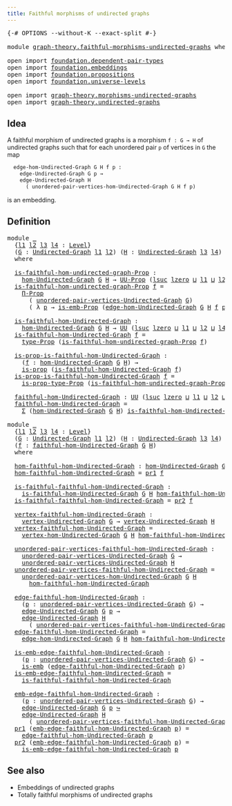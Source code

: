 ```yaml
---
title: Faithful morphisms of undirected graphs
---
```


<pre class="Agda"><a id="65" class="Symbol">{-#</a> <a id="69" class="Keyword">OPTIONS</a> <a id="77" class="Pragma">--without-K</a> <a id="89" class="Pragma">--exact-split</a> <a id="103" class="Symbol">#-}</a>

<a id="108" class="Keyword">module</a> <a id="115" href="graph-theory.faithful-morphisms-undirected-graphs.html" class="Module">graph-theory.faithful-morphisms-undirected-graphs</a> <a id="165" class="Keyword">where</a>

<a id="172" class="Keyword">open</a> <a id="177" class="Keyword">import</a> <a id="184" href="foundation.dependent-pair-types.html" class="Module">foundation.dependent-pair-types</a>
<a id="216" class="Keyword">open</a> <a id="221" class="Keyword">import</a> <a id="228" href="foundation.embeddings.html" class="Module">foundation.embeddings</a>
<a id="250" class="Keyword">open</a> <a id="255" class="Keyword">import</a> <a id="262" href="foundation.propositions.html" class="Module">foundation.propositions</a>
<a id="286" class="Keyword">open</a> <a id="291" class="Keyword">import</a> <a id="298" href="foundation.universe-levels.html" class="Module">foundation.universe-levels</a>

<a id="326" class="Keyword">open</a> <a id="331" class="Keyword">import</a> <a id="338" href="graph-theory.morphisms-undirected-graphs.html" class="Module">graph-theory.morphisms-undirected-graphs</a>
<a id="379" class="Keyword">open</a> <a id="384" class="Keyword">import</a> <a id="391" href="graph-theory.undirected-graphs.html" class="Module">graph-theory.undirected-graphs</a>
</pre>
## Idea

A faithful morphism of undirected graphs is a morphism `f : G → H` of undirected graphs such that for each unordered pair `p` of vertices in `G` the map

```md
  edge-hom-Undirected-Graph G H f p :
    edge-Undirected-Graph G p →
    edge-Undirected-Graph H
      ( unordered-pair-vertices-hom-Undirected-Graph G H f p)
```

is an embedding.

## Definition

<pre class="Agda"><a id="802" class="Keyword">module</a> <a id="809" href="graph-theory.faithful-morphisms-undirected-graphs.html#809" class="Module">_</a>
  <a id="813" class="Symbol">{</a><a id="814" href="graph-theory.faithful-morphisms-undirected-graphs.html#814" class="Bound">l1</a> <a id="817" href="graph-theory.faithful-morphisms-undirected-graphs.html#817" class="Bound">l2</a> <a id="820" href="graph-theory.faithful-morphisms-undirected-graphs.html#820" class="Bound">l3</a> <a id="823" href="graph-theory.faithful-morphisms-undirected-graphs.html#823" class="Bound">l4</a> <a id="826" class="Symbol">:</a> <a id="828" href="Agda.Primitive.html#597" class="Postulate">Level</a><a id="833" class="Symbol">}</a>
  <a id="837" class="Symbol">(</a><a id="838" href="graph-theory.faithful-morphisms-undirected-graphs.html#838" class="Bound">G</a> <a id="840" class="Symbol">:</a> <a id="842" href="graph-theory.undirected-graphs.html#1059" class="Function">Undirected-Graph</a> <a id="859" href="graph-theory.faithful-morphisms-undirected-graphs.html#814" class="Bound">l1</a> <a id="862" href="graph-theory.faithful-morphisms-undirected-graphs.html#817" class="Bound">l2</a><a id="864" class="Symbol">)</a> <a id="866" class="Symbol">(</a><a id="867" href="graph-theory.faithful-morphisms-undirected-graphs.html#867" class="Bound">H</a> <a id="869" class="Symbol">:</a> <a id="871" href="graph-theory.undirected-graphs.html#1059" class="Function">Undirected-Graph</a> <a id="888" href="graph-theory.faithful-morphisms-undirected-graphs.html#820" class="Bound">l3</a> <a id="891" href="graph-theory.faithful-morphisms-undirected-graphs.html#823" class="Bound">l4</a><a id="893" class="Symbol">)</a>
  <a id="897" class="Keyword">where</a>

  <a id="906" href="graph-theory.faithful-morphisms-undirected-graphs.html#906" class="Function">is-faithful-hom-undirected-graph-Prop</a> <a id="944" class="Symbol">:</a>
    <a id="950" href="graph-theory.morphisms-undirected-graphs.html#1538" class="Function">hom-Undirected-Graph</a> <a id="971" href="graph-theory.faithful-morphisms-undirected-graphs.html#838" class="Bound">G</a> <a id="973" href="graph-theory.faithful-morphisms-undirected-graphs.html#867" class="Bound">H</a> <a id="975" class="Symbol">→</a> <a id="977" href="foundation-core.propositions.html#1393" class="Function">UU-Prop</a> <a id="985" class="Symbol">(</a><a id="986" href="Agda.Primitive.html#780" class="Primitive">lsuc</a> <a id="991" href="Agda.Primitive.html#764" class="Primitive">lzero</a> <a id="997" href="Agda.Primitive.html#810" class="Primitive Operator">⊔</a> <a id="999" href="graph-theory.faithful-morphisms-undirected-graphs.html#814" class="Bound">l1</a> <a id="1002" href="Agda.Primitive.html#810" class="Primitive Operator">⊔</a> <a id="1004" href="graph-theory.faithful-morphisms-undirected-graphs.html#817" class="Bound">l2</a> <a id="1007" href="Agda.Primitive.html#810" class="Primitive Operator">⊔</a> <a id="1009" href="graph-theory.faithful-morphisms-undirected-graphs.html#823" class="Bound">l4</a><a id="1011" class="Symbol">)</a>
  <a id="1015" href="graph-theory.faithful-morphisms-undirected-graphs.html#906" class="Function">is-faithful-hom-undirected-graph-Prop</a> <a id="1053" href="graph-theory.faithful-morphisms-undirected-graphs.html#1053" class="Bound">f</a> <a id="1055" class="Symbol">=</a>
    <a id="1061" href="foundation-core.propositions.html#6694" class="Function">Π-Prop</a>
      <a id="1074" class="Symbol">(</a> <a id="1076" href="graph-theory.undirected-graphs.html#1324" class="Function">unordered-pair-vertices-Undirected-Graph</a> <a id="1117" href="graph-theory.faithful-morphisms-undirected-graphs.html#838" class="Bound">G</a><a id="1118" class="Symbol">)</a>
      <a id="1126" class="Symbol">(</a> <a id="1128" class="Symbol">λ</a> <a id="1130" href="graph-theory.faithful-morphisms-undirected-graphs.html#1130" class="Bound">p</a> <a id="1132" class="Symbol">→</a> <a id="1134" href="foundation.embeddings.html#1958" class="Function">is-emb-Prop</a> <a id="1146" class="Symbol">(</a><a id="1147" href="graph-theory.morphisms-undirected-graphs.html#2289" class="Function">edge-hom-Undirected-Graph</a> <a id="1173" href="graph-theory.faithful-morphisms-undirected-graphs.html#838" class="Bound">G</a> <a id="1175" href="graph-theory.faithful-morphisms-undirected-graphs.html#867" class="Bound">H</a> <a id="1177" href="graph-theory.faithful-morphisms-undirected-graphs.html#1053" class="Bound">f</a> <a id="1179" href="graph-theory.faithful-morphisms-undirected-graphs.html#1130" class="Bound">p</a><a id="1180" class="Symbol">))</a>

  <a id="1186" href="graph-theory.faithful-morphisms-undirected-graphs.html#1186" class="Function">is-faithful-hom-Undirected-Graph</a> <a id="1219" class="Symbol">:</a>
    <a id="1225" href="graph-theory.morphisms-undirected-graphs.html#1538" class="Function">hom-Undirected-Graph</a> <a id="1246" href="graph-theory.faithful-morphisms-undirected-graphs.html#838" class="Bound">G</a> <a id="1248" href="graph-theory.faithful-morphisms-undirected-graphs.html#867" class="Bound">H</a> <a id="1250" class="Symbol">→</a> <a id="1252" href="foundation-core.universe-levels.html#235" class="Primitive">UU</a> <a id="1255" class="Symbol">(</a><a id="1256" href="Agda.Primitive.html#780" class="Primitive">lsuc</a> <a id="1261" href="Agda.Primitive.html#764" class="Primitive">lzero</a> <a id="1267" href="Agda.Primitive.html#810" class="Primitive Operator">⊔</a> <a id="1269" href="graph-theory.faithful-morphisms-undirected-graphs.html#814" class="Bound">l1</a> <a id="1272" href="Agda.Primitive.html#810" class="Primitive Operator">⊔</a> <a id="1274" href="graph-theory.faithful-morphisms-undirected-graphs.html#817" class="Bound">l2</a> <a id="1277" href="Agda.Primitive.html#810" class="Primitive Operator">⊔</a> <a id="1279" href="graph-theory.faithful-morphisms-undirected-graphs.html#823" class="Bound">l4</a><a id="1281" class="Symbol">)</a>
  <a id="1285" href="graph-theory.faithful-morphisms-undirected-graphs.html#1186" class="Function">is-faithful-hom-Undirected-Graph</a> <a id="1318" href="graph-theory.faithful-morphisms-undirected-graphs.html#1318" class="Bound">f</a> <a id="1320" class="Symbol">=</a>
    <a id="1326" href="foundation-core.propositions.html#1495" class="Function">type-Prop</a> <a id="1336" class="Symbol">(</a><a id="1337" href="graph-theory.faithful-morphisms-undirected-graphs.html#906" class="Function">is-faithful-hom-undirected-graph-Prop</a> <a id="1375" href="graph-theory.faithful-morphisms-undirected-graphs.html#1318" class="Bound">f</a><a id="1376" class="Symbol">)</a>

  <a id="1381" href="graph-theory.faithful-morphisms-undirected-graphs.html#1381" class="Function">is-prop-is-faithful-hom-Undirected-Graph</a> <a id="1422" class="Symbol">:</a>
    <a id="1428" class="Symbol">(</a><a id="1429" href="graph-theory.faithful-morphisms-undirected-graphs.html#1429" class="Bound">f</a> <a id="1431" class="Symbol">:</a> <a id="1433" href="graph-theory.morphisms-undirected-graphs.html#1538" class="Function">hom-Undirected-Graph</a> <a id="1454" href="graph-theory.faithful-morphisms-undirected-graphs.html#838" class="Bound">G</a> <a id="1456" href="graph-theory.faithful-morphisms-undirected-graphs.html#867" class="Bound">H</a><a id="1457" class="Symbol">)</a> <a id="1459" class="Symbol">→</a>
    <a id="1465" href="foundation-core.propositions.html#1309" class="Function">is-prop</a> <a id="1473" class="Symbol">(</a><a id="1474" href="graph-theory.faithful-morphisms-undirected-graphs.html#1186" class="Function">is-faithful-hom-Undirected-Graph</a> <a id="1507" href="graph-theory.faithful-morphisms-undirected-graphs.html#1429" class="Bound">f</a><a id="1508" class="Symbol">)</a>
  <a id="1512" href="graph-theory.faithful-morphisms-undirected-graphs.html#1381" class="Function">is-prop-is-faithful-hom-Undirected-Graph</a> <a id="1553" href="graph-theory.faithful-morphisms-undirected-graphs.html#1553" class="Bound">f</a> <a id="1555" class="Symbol">=</a>
    <a id="1561" href="foundation-core.propositions.html#1562" class="Function">is-prop-type-Prop</a> <a id="1579" class="Symbol">(</a><a id="1580" href="graph-theory.faithful-morphisms-undirected-graphs.html#906" class="Function">is-faithful-hom-undirected-graph-Prop</a> <a id="1618" href="graph-theory.faithful-morphisms-undirected-graphs.html#1553" class="Bound">f</a><a id="1619" class="Symbol">)</a>

  <a id="1624" href="graph-theory.faithful-morphisms-undirected-graphs.html#1624" class="Function">faithful-hom-Undirected-Graph</a> <a id="1654" class="Symbol">:</a> <a id="1656" href="foundation-core.universe-levels.html#235" class="Primitive">UU</a> <a id="1659" class="Symbol">(</a><a id="1660" href="Agda.Primitive.html#780" class="Primitive">lsuc</a> <a id="1665" href="Agda.Primitive.html#764" class="Primitive">lzero</a> <a id="1671" href="Agda.Primitive.html#810" class="Primitive Operator">⊔</a> <a id="1673" href="graph-theory.faithful-morphisms-undirected-graphs.html#814" class="Bound">l1</a> <a id="1676" href="Agda.Primitive.html#810" class="Primitive Operator">⊔</a> <a id="1678" href="graph-theory.faithful-morphisms-undirected-graphs.html#817" class="Bound">l2</a> <a id="1681" href="Agda.Primitive.html#810" class="Primitive Operator">⊔</a> <a id="1683" href="graph-theory.faithful-morphisms-undirected-graphs.html#820" class="Bound">l3</a> <a id="1686" href="Agda.Primitive.html#810" class="Primitive Operator">⊔</a> <a id="1688" href="graph-theory.faithful-morphisms-undirected-graphs.html#823" class="Bound">l4</a><a id="1690" class="Symbol">)</a>
  <a id="1694" href="graph-theory.faithful-morphisms-undirected-graphs.html#1624" class="Function">faithful-hom-Undirected-Graph</a> <a id="1724" class="Symbol">=</a>
    <a id="1730" href="foundation-core.dependent-pair-types.html#515" class="Record">Σ</a> <a id="1732" class="Symbol">(</a><a id="1733" href="graph-theory.morphisms-undirected-graphs.html#1538" class="Function">hom-Undirected-Graph</a> <a id="1754" href="graph-theory.faithful-morphisms-undirected-graphs.html#838" class="Bound">G</a> <a id="1756" href="graph-theory.faithful-morphisms-undirected-graphs.html#867" class="Bound">H</a><a id="1757" class="Symbol">)</a> <a id="1759" href="graph-theory.faithful-morphisms-undirected-graphs.html#1186" class="Function">is-faithful-hom-Undirected-Graph</a>

<a id="1793" class="Keyword">module</a> <a id="1800" href="graph-theory.faithful-morphisms-undirected-graphs.html#1800" class="Module">_</a>
  <a id="1804" class="Symbol">{</a><a id="1805" href="graph-theory.faithful-morphisms-undirected-graphs.html#1805" class="Bound">l1</a> <a id="1808" href="graph-theory.faithful-morphisms-undirected-graphs.html#1808" class="Bound">l2</a> <a id="1811" href="graph-theory.faithful-morphisms-undirected-graphs.html#1811" class="Bound">l3</a> <a id="1814" href="graph-theory.faithful-morphisms-undirected-graphs.html#1814" class="Bound">l4</a> <a id="1817" class="Symbol">:</a> <a id="1819" href="Agda.Primitive.html#597" class="Postulate">Level</a><a id="1824" class="Symbol">}</a>
  <a id="1828" class="Symbol">(</a><a id="1829" href="graph-theory.faithful-morphisms-undirected-graphs.html#1829" class="Bound">G</a> <a id="1831" class="Symbol">:</a> <a id="1833" href="graph-theory.undirected-graphs.html#1059" class="Function">Undirected-Graph</a> <a id="1850" href="graph-theory.faithful-morphisms-undirected-graphs.html#1805" class="Bound">l1</a> <a id="1853" href="graph-theory.faithful-morphisms-undirected-graphs.html#1808" class="Bound">l2</a><a id="1855" class="Symbol">)</a> <a id="1857" class="Symbol">(</a><a id="1858" href="graph-theory.faithful-morphisms-undirected-graphs.html#1858" class="Bound">H</a> <a id="1860" class="Symbol">:</a> <a id="1862" href="graph-theory.undirected-graphs.html#1059" class="Function">Undirected-Graph</a> <a id="1879" href="graph-theory.faithful-morphisms-undirected-graphs.html#1811" class="Bound">l3</a> <a id="1882" href="graph-theory.faithful-morphisms-undirected-graphs.html#1814" class="Bound">l4</a><a id="1884" class="Symbol">)</a>
  <a id="1888" class="Symbol">(</a><a id="1889" href="graph-theory.faithful-morphisms-undirected-graphs.html#1889" class="Bound">f</a> <a id="1891" class="Symbol">:</a> <a id="1893" href="graph-theory.faithful-morphisms-undirected-graphs.html#1624" class="Function">faithful-hom-Undirected-Graph</a> <a id="1923" href="graph-theory.faithful-morphisms-undirected-graphs.html#1829" class="Bound">G</a> <a id="1925" href="graph-theory.faithful-morphisms-undirected-graphs.html#1858" class="Bound">H</a><a id="1926" class="Symbol">)</a>
  <a id="1930" class="Keyword">where</a>

  <a id="1939" href="graph-theory.faithful-morphisms-undirected-graphs.html#1939" class="Function">hom-faithful-hom-Undirected-Graph</a> <a id="1973" class="Symbol">:</a> <a id="1975" href="graph-theory.morphisms-undirected-graphs.html#1538" class="Function">hom-Undirected-Graph</a> <a id="1996" href="graph-theory.faithful-morphisms-undirected-graphs.html#1829" class="Bound">G</a> <a id="1998" href="graph-theory.faithful-morphisms-undirected-graphs.html#1858" class="Bound">H</a>
  <a id="2002" href="graph-theory.faithful-morphisms-undirected-graphs.html#1939" class="Function">hom-faithful-hom-Undirected-Graph</a> <a id="2036" class="Symbol">=</a> <a id="2038" href="foundation-core.dependent-pair-types.html#605" class="Field">pr1</a> <a id="2042" href="graph-theory.faithful-morphisms-undirected-graphs.html#1889" class="Bound">f</a>

  <a id="2047" href="graph-theory.faithful-morphisms-undirected-graphs.html#2047" class="Function">is-faithful-faithful-hom-Undirected-Graph</a> <a id="2089" class="Symbol">:</a>
    <a id="2095" href="graph-theory.faithful-morphisms-undirected-graphs.html#1186" class="Function">is-faithful-hom-Undirected-Graph</a> <a id="2128" href="graph-theory.faithful-morphisms-undirected-graphs.html#1829" class="Bound">G</a> <a id="2130" href="graph-theory.faithful-morphisms-undirected-graphs.html#1858" class="Bound">H</a> <a id="2132" href="graph-theory.faithful-morphisms-undirected-graphs.html#1939" class="Function">hom-faithful-hom-Undirected-Graph</a>
  <a id="2168" href="graph-theory.faithful-morphisms-undirected-graphs.html#2047" class="Function">is-faithful-faithful-hom-Undirected-Graph</a> <a id="2210" class="Symbol">=</a> <a id="2212" href="foundation-core.dependent-pair-types.html#617" class="Field">pr2</a> <a id="2216" href="graph-theory.faithful-morphisms-undirected-graphs.html#1889" class="Bound">f</a>

  <a id="2221" href="graph-theory.faithful-morphisms-undirected-graphs.html#2221" class="Function">vertex-faithful-hom-Undirected-Graph</a> <a id="2258" class="Symbol">:</a>
    <a id="2264" href="graph-theory.undirected-graphs.html#1255" class="Function">vertex-Undirected-Graph</a> <a id="2288" href="graph-theory.faithful-morphisms-undirected-graphs.html#1829" class="Bound">G</a> <a id="2290" class="Symbol">→</a> <a id="2292" href="graph-theory.undirected-graphs.html#1255" class="Function">vertex-Undirected-Graph</a> <a id="2316" href="graph-theory.faithful-morphisms-undirected-graphs.html#1858" class="Bound">H</a>
  <a id="2320" href="graph-theory.faithful-morphisms-undirected-graphs.html#2221" class="Function">vertex-faithful-hom-Undirected-Graph</a> <a id="2357" class="Symbol">=</a>
    <a id="2363" href="graph-theory.morphisms-undirected-graphs.html#1856" class="Function">vertex-hom-Undirected-Graph</a> <a id="2391" href="graph-theory.faithful-morphisms-undirected-graphs.html#1829" class="Bound">G</a> <a id="2393" href="graph-theory.faithful-morphisms-undirected-graphs.html#1858" class="Bound">H</a> <a id="2395" href="graph-theory.faithful-morphisms-undirected-graphs.html#1939" class="Function">hom-faithful-hom-Undirected-Graph</a>

  <a id="2432" href="graph-theory.faithful-morphisms-undirected-graphs.html#2432" class="Function">unordered-pair-vertices-faithful-hom-Undirected-Graph</a> <a id="2486" class="Symbol">:</a>
    <a id="2492" href="graph-theory.undirected-graphs.html#1324" class="Function">unordered-pair-vertices-Undirected-Graph</a> <a id="2533" href="graph-theory.faithful-morphisms-undirected-graphs.html#1829" class="Bound">G</a> <a id="2535" class="Symbol">→</a>
    <a id="2541" href="graph-theory.undirected-graphs.html#1324" class="Function">unordered-pair-vertices-Undirected-Graph</a> <a id="2582" href="graph-theory.faithful-morphisms-undirected-graphs.html#1858" class="Bound">H</a>
  <a id="2586" href="graph-theory.faithful-morphisms-undirected-graphs.html#2432" class="Function">unordered-pair-vertices-faithful-hom-Undirected-Graph</a> <a id="2640" class="Symbol">=</a>
    <a id="2646" href="graph-theory.morphisms-undirected-graphs.html#2010" class="Function">unordered-pair-vertices-hom-Undirected-Graph</a> <a id="2691" href="graph-theory.faithful-morphisms-undirected-graphs.html#1829" class="Bound">G</a> <a id="2693" href="graph-theory.faithful-morphisms-undirected-graphs.html#1858" class="Bound">H</a>
      <a id="2701" href="graph-theory.faithful-morphisms-undirected-graphs.html#1939" class="Function">hom-faithful-hom-Undirected-Graph</a>

  <a id="2738" href="graph-theory.faithful-morphisms-undirected-graphs.html#2738" class="Function">edge-faithful-hom-Undirected-Graph</a> <a id="2773" class="Symbol">:</a>
    <a id="2779" class="Symbol">(</a><a id="2780" href="graph-theory.faithful-morphisms-undirected-graphs.html#2780" class="Bound">p</a> <a id="2782" class="Symbol">:</a> <a id="2784" href="graph-theory.undirected-graphs.html#1324" class="Function">unordered-pair-vertices-Undirected-Graph</a> <a id="2825" href="graph-theory.faithful-morphisms-undirected-graphs.html#1829" class="Bound">G</a><a id="2826" class="Symbol">)</a> <a id="2828" class="Symbol">→</a>
    <a id="2834" href="graph-theory.undirected-graphs.html#1925" class="Function">edge-Undirected-Graph</a> <a id="2856" href="graph-theory.faithful-morphisms-undirected-graphs.html#1829" class="Bound">G</a> <a id="2858" href="graph-theory.faithful-morphisms-undirected-graphs.html#2780" class="Bound">p</a> <a id="2860" class="Symbol">→</a>
    <a id="2866" href="graph-theory.undirected-graphs.html#1925" class="Function">edge-Undirected-Graph</a> <a id="2888" href="graph-theory.faithful-morphisms-undirected-graphs.html#1858" class="Bound">H</a>
      <a id="2896" class="Symbol">(</a> <a id="2898" href="graph-theory.faithful-morphisms-undirected-graphs.html#2432" class="Function">unordered-pair-vertices-faithful-hom-Undirected-Graph</a> <a id="2952" href="graph-theory.faithful-morphisms-undirected-graphs.html#2780" class="Bound">p</a><a id="2953" class="Symbol">)</a>
  <a id="2957" href="graph-theory.faithful-morphisms-undirected-graphs.html#2738" class="Function">edge-faithful-hom-Undirected-Graph</a> <a id="2992" class="Symbol">=</a>
    <a id="2998" href="graph-theory.morphisms-undirected-graphs.html#2289" class="Function">edge-hom-Undirected-Graph</a> <a id="3024" href="graph-theory.faithful-morphisms-undirected-graphs.html#1829" class="Bound">G</a> <a id="3026" href="graph-theory.faithful-morphisms-undirected-graphs.html#1858" class="Bound">H</a> <a id="3028" href="graph-theory.faithful-morphisms-undirected-graphs.html#1939" class="Function">hom-faithful-hom-Undirected-Graph</a>

  <a id="3065" href="graph-theory.faithful-morphisms-undirected-graphs.html#3065" class="Function">is-emb-edge-faithful-hom-Undirected-Graph</a> <a id="3107" class="Symbol">:</a>
    <a id="3113" class="Symbol">(</a><a id="3114" href="graph-theory.faithful-morphisms-undirected-graphs.html#3114" class="Bound">p</a> <a id="3116" class="Symbol">:</a> <a id="3118" href="graph-theory.undirected-graphs.html#1324" class="Function">unordered-pair-vertices-Undirected-Graph</a> <a id="3159" href="graph-theory.faithful-morphisms-undirected-graphs.html#1829" class="Bound">G</a><a id="3160" class="Symbol">)</a> <a id="3162" class="Symbol">→</a>
    <a id="3168" href="foundation-core.embeddings.html#992" class="Function">is-emb</a> <a id="3175" class="Symbol">(</a><a id="3176" href="graph-theory.faithful-morphisms-undirected-graphs.html#2738" class="Function">edge-faithful-hom-Undirected-Graph</a> <a id="3211" href="graph-theory.faithful-morphisms-undirected-graphs.html#3114" class="Bound">p</a><a id="3212" class="Symbol">)</a>
  <a id="3216" href="graph-theory.faithful-morphisms-undirected-graphs.html#3065" class="Function">is-emb-edge-faithful-hom-Undirected-Graph</a> <a id="3258" class="Symbol">=</a>
    <a id="3264" href="graph-theory.faithful-morphisms-undirected-graphs.html#2047" class="Function">is-faithful-faithful-hom-Undirected-Graph</a>

  <a id="3309" href="graph-theory.faithful-morphisms-undirected-graphs.html#3309" class="Function">emb-edge-faithful-hom-Undirected-Graph</a> <a id="3348" class="Symbol">:</a>
    <a id="3354" class="Symbol">(</a><a id="3355" href="graph-theory.faithful-morphisms-undirected-graphs.html#3355" class="Bound">p</a> <a id="3357" class="Symbol">:</a> <a id="3359" href="graph-theory.undirected-graphs.html#1324" class="Function">unordered-pair-vertices-Undirected-Graph</a> <a id="3400" href="graph-theory.faithful-morphisms-undirected-graphs.html#1829" class="Bound">G</a><a id="3401" class="Symbol">)</a> <a id="3403" class="Symbol">→</a>
    <a id="3409" href="graph-theory.undirected-graphs.html#1925" class="Function">edge-Undirected-Graph</a> <a id="3431" href="graph-theory.faithful-morphisms-undirected-graphs.html#1829" class="Bound">G</a> <a id="3433" href="graph-theory.faithful-morphisms-undirected-graphs.html#3355" class="Bound">p</a> <a id="3435" href="foundation-core.embeddings.html#1074" class="Function Operator">↪</a>
    <a id="3441" href="graph-theory.undirected-graphs.html#1925" class="Function">edge-Undirected-Graph</a> <a id="3463" href="graph-theory.faithful-morphisms-undirected-graphs.html#1858" class="Bound">H</a>
      <a id="3471" class="Symbol">(</a> <a id="3473" href="graph-theory.faithful-morphisms-undirected-graphs.html#2432" class="Function">unordered-pair-vertices-faithful-hom-Undirected-Graph</a> <a id="3527" href="graph-theory.faithful-morphisms-undirected-graphs.html#3355" class="Bound">p</a><a id="3528" class="Symbol">)</a>
  <a id="3532" href="foundation-core.dependent-pair-types.html#605" class="Field">pr1</a> <a id="3536" class="Symbol">(</a><a id="3537" href="graph-theory.faithful-morphisms-undirected-graphs.html#3309" class="Function">emb-edge-faithful-hom-Undirected-Graph</a> <a id="3576" href="graph-theory.faithful-morphisms-undirected-graphs.html#3576" class="Bound">p</a><a id="3577" class="Symbol">)</a> <a id="3579" class="Symbol">=</a>
    <a id="3585" href="graph-theory.faithful-morphisms-undirected-graphs.html#2738" class="Function">edge-faithful-hom-Undirected-Graph</a> <a id="3620" href="graph-theory.faithful-morphisms-undirected-graphs.html#3576" class="Bound">p</a>
  <a id="3624" href="foundation-core.dependent-pair-types.html#617" class="Field">pr2</a> <a id="3628" class="Symbol">(</a><a id="3629" href="graph-theory.faithful-morphisms-undirected-graphs.html#3309" class="Function">emb-edge-faithful-hom-Undirected-Graph</a> <a id="3668" href="graph-theory.faithful-morphisms-undirected-graphs.html#3668" class="Bound">p</a><a id="3669" class="Symbol">)</a> <a id="3671" class="Symbol">=</a>
    <a id="3677" href="graph-theory.faithful-morphisms-undirected-graphs.html#3065" class="Function">is-emb-edge-faithful-hom-Undirected-Graph</a> <a id="3719" href="graph-theory.faithful-morphisms-undirected-graphs.html#3668" class="Bound">p</a>
</pre>
## See also

- Embeddings of undirected graphs
- Totally faithful morphisms of undirected graphs
